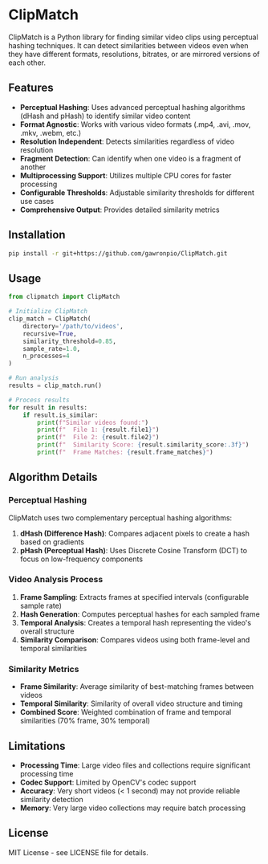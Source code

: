 # ClipMatch

ClipMatch is a Python library for finding similar video clips using perceptual hashing techniques. It can detect 
similarities between videos even when they have different formats, resolutions, bitrates, or are mirrored versions of 
each other.

## Features

- **Perceptual Hashing**: Uses advanced perceptual hashing algorithms (dHash and pHash) to identify similar video content
- **Format Agnostic**: Works with various video formats (.mp4, .avi, .mov, .mkv, .webm, etc.)
- **Resolution Independent**: Detects similarities regardless of video resolution
- **Fragment Detection**: Can identify when one video is a fragment of another
- **Multiprocessing Support**: Utilizes multiple CPU cores for faster processing
- **Configurable Thresholds**: Adjustable similarity thresholds for different use cases
- **Comprehensive Output**: Provides detailed similarity metrics

## Installation

```bash
pip install -r git+https://github.com/gawronpio/ClipMatch.git
```

## Usage

```python
from clipmatch import ClipMatch

# Initialize ClipMatch
clip_match = ClipMatch(
    directory='/path/to/videos',
    recursive=True,
    similarity_threshold=0.85,
    sample_rate=1.0,
    n_processes=4
)

# Run analysis
results = clip_match.run()

# Process results
for result in results:
    if result.is_similar:
        print(f"Similar videos found:")
        print(f"  File 1: {result.file1}")
        print(f"  File 2: {result.file2}")
        print(f"  Similarity Score: {result.similarity_score:.3f}")
        print(f"  Frame Matches: {result.frame_matches}")
```

## Algorithm Details

### Perceptual Hashing

ClipMatch uses two complementary perceptual hashing algorithms:

1. **dHash (Difference Hash)**: Compares adjacent pixels to create a hash based on gradients
2. **pHash (Perceptual Hash)**: Uses Discrete Cosine Transform (DCT) to focus on low-frequency components

### Video Analysis Process

1. **Frame Sampling**: Extracts frames at specified intervals (configurable sample rate)
2. **Hash Generation**: Computes perceptual hashes for each sampled frame
3. **Temporal Analysis**: Creates a temporal hash representing the video's overall structure
4. **Similarity Comparison**: Compares videos using both frame-level and temporal similarities

### Similarity Metrics

- **Frame Similarity**: Average similarity of best-matching frames between videos
- **Temporal Similarity**: Similarity of overall video structure and timing
- **Combined Score**: Weighted combination of frame and temporal similarities (70% frame, 30% temporal)

## Limitations

- **Processing Time**: Large video files and collections require significant processing time
- **Codec Support**: Limited by OpenCV's codec support
- **Accuracy**: Very short videos (< 1 second) may not provide reliable similarity detection
- **Memory**: Very large video collections may require batch processing

## License

MIT License - see LICENSE file for details.
